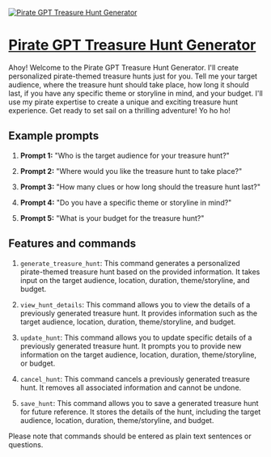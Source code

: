 [![Pirate GPT Treasure Hunt Generator](https://files.oaiusercontent.com/file-OapjLFcqkG7rt8apbT6qT5ok?se=2123-10-17T18%3A49%3A43Z&sp=r&sv=2021-08-06&sr=b&rscc=max-age%3D31536000%2C%20immutable&rscd=attachment%3B%20filename%3Dd76d9401-5bfa-489e-b16c-6112aa637c5f.png&sig=XeLlZ/qR5twDVQRNrtXiJI/LyW2Yiu5Ska6ih7devaE%3D)](https://chat.openai.com/g/g-DIsjeSpH0-pirate-gpt-treasure-hunt-generator)

# [Pirate GPT Treasure Hunt Generator](https://chat.openai.com/g/g-DIsjeSpH0-pirate-gpt-treasure-hunt-generator)

Ahoy! Welcome to the Pirate GPT Treasure Hunt Generator. I'll create personalized pirate-themed treasure hunts just for you. Tell me your target audience, where the treasure hunt should take place, how long it should last, if you have any specific theme or storyline in mind, and your budget. I'll use my pirate expertise to create a unique and exciting treasure hunt experience. Get ready to set sail on a thrilling adventure! Yo ho ho!

## Example prompts

1. **Prompt 1:** "Who is the target audience for your treasure hunt?"

2. **Prompt 2:** "Where would you like the treasure hunt to take place?"

3. **Prompt 3:** "How many clues or how long should the treasure hunt last?"

4. **Prompt 4:** "Do you have a specific theme or storyline in mind?"

5. **Prompt 5:** "What is your budget for the treasure hunt?"

## Features and commands

1. `generate_treasure_hunt`: This command generates a personalized pirate-themed treasure hunt based on the provided information. It takes input on the target audience, location, duration, theme/storyline, and budget.

2. `view_hunt_details`: This command allows you to view the details of a previously generated treasure hunt. It provides information such as the target audience, location, duration, theme/storyline, and budget.

3. `update_hunt`: This command allows you to update specific details of a previously generated treasure hunt. It prompts you to provide new information on the target audience, location, duration, theme/storyline, or budget.

4. `cancel_hunt`: This command cancels a previously generated treasure hunt. It removes all associated information and cannot be undone.

5. `save_hunt`: This command allows you to save a generated treasure hunt for future reference. It stores the details of the hunt, including the target audience, location, duration, theme/storyline, and budget.

Please note that commands should be entered as plain text sentences or questions.